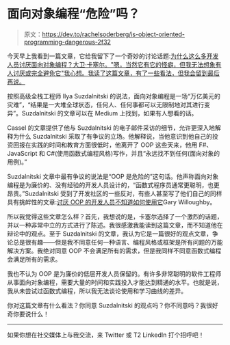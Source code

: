 # 面向对象编程“危险”吗？

> 原文：<https://dev.to/rachelsoderberg/is-object-oriented-programming-dangerous-2f32>

今天早上我看到一篇文章，它给我留下了一个奇妙的讨论话题:[为什么这么多开发人员讨厌面向对象编程？大卫·卡塞尔。"嗯，当然它有它的怪癖，但我无法想象有人讨厌或完全避免它"我心想。我读了这篇文章，有了一些看法，但我会留到最后再说。](https://thenewstack.io/why-are-so-many-developers-hating-on-object-oriented-programming/)

按照高级全栈工程师 Ilya Suzdalnitski 的说法，面向对象编程是一场“万亿美元的灾难”，“结果是一大堆全球状态，任何人、任何事都可以无限制地对其进行变异”。Suzdalnitski 的文章可以在 Medium 上找到，如果有人想看的话。

Cassel 的文章提供了他与 Suzdalnitski 的电子邮件采访的细节，允许更深入地解释为什么 Suzdalnitski 采取了有争议的立场。他解释说，当他意识到他自己的投资回报在实践的时间和教育方面很低时，他离开了 OOP 这些天来，他用 F#、JavaScript 和 C#(使用函数式编程风格)写作，并且“永远找不到任何(面向对象的用例)。”

Suzdalnitski 文章中最有争议的说法是“OOP 是危险的”这句话。他声称面向对象编程是为廉价的、没有经验的开发人员设计的，“函数式程序员通常更聪明，也更昂贵。”Suzdalnitski 受到了开发社区的一些反对，有些人甚至写了他们自己的同样具有挑衅性的文章:[讨厌 OOP 的开发人员不知道如何使用它](http://nomad.uk.net/articles/developers-who-hate-on-oop-don't-know-how-to-use-it.html)Gary Willoughby。

所以我觉得这些文章怎么样？首先，我想说的是，卡塞尔选择了一个激烈的话题，并以一种非常中立的方式进行了陈述。我很感激我能读到这篇文章，而不知道他在辩论中的观点。至于 Suzdalnitski 的文章，我认为它是一篇很好的观点文章，争论总是很有趣——但是我不同意任何一种语言、编程风格或框架是所有问题的万能解决方案。我绝对同意 OOP 不会满足所有的需求，但是我同样不同意函数式编程会满足所有的需求。

我也不认为 OOP 是为廉价的低层开发人员保留的。有许多非常聪明的软件工程师从事面向对象编程，需要大量的时间和实践投入才能达到精通的水平。也就是说，我从未尝试过函数式编程，所以我无法谈论使用和学习曲线的差异。

你对这篇文章有什么看法？你同意 Suzdalnitski 的观点吗？你不同意吗？我很好奇你要说什么！

* * *

如果你想在社交媒体上与我交流，来 Twitter 或 T2 LinkedIn 打个招呼吧！